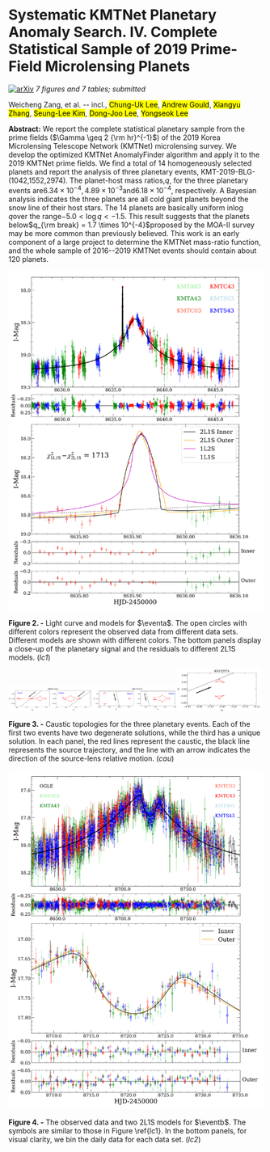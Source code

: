 <div class="macros" style="visibility:hidden;">
$\newcommand{\ensuremath}{}$
$\newcommand{\xspace}{}$
$\newcommand{\object}[1]{\texttt{#1}}$
$\newcommand{\farcs}{{.}''}$
$\newcommand{\farcm}{{.}'}$
$\newcommand{\arcsec}{''}$
$\newcommand{\arcmin}{'}$
$\newcommand{\ion}[2]{#1#2}$
$\newcommand{\thetae}{\theta_{\rm E}}$
$\newcommand{\teff}{t_{\rm eff}}$
$\newcommand{\Icat}{I_{\rm cat}}$
$\newcommand{\pie}{\vec{\pi}_{\rm E}}$
$\newcommand{\pirel}{\pi_{\rm rel}}$
$\newcommand{\te}{t_{\rm E}}$
$\newcommand{\eventa}{KMT-2019-BLG-1042}$
$\newcommand{\eventb}{KMT-2019-BLG-1552}$
$\newcommand{\eventc}{KMT-2019-BLG-2974}$
$\newcommand{\an}{\theta_{*}}$
$\newcommand{\Sp}{{\it Spitzer}}$
$\newcommand{\hjd}{{\rm HJD}^{\prime}}$
$\newcommand$
$\newcommand$
$\newcommand$
$\newcommand$
$\newcommand$
$\newcommand$
$\newcommand$</div>

<div class="macros" style="visibility:hidden;">
$\newcommand{$\ensuremath$}{}$
$\newcommand{$\xspace$}{}$
$\newcommand{$\object$}[1]{$\te$xttt{#1}}$
$\newcommand{$\farcs$}{{.}''}$
$\newcommand{$\farcm$}{{.}'}$
$\newcommand{$\arcsec$}{''}$
$\newcommand{$\arcmin$}{'}$
$\newcommand{$\ion$}[2]{#1#2}$
$\newcommand{$\thetae$}{\theta_{\rm E}}$
$\newcommand{$\teff$}{t_{\rm eff}}$
$\newcommand{$\Icat$}{I_{\rm cat}}$
$\newcommand{$\pie$}{\vec{\pi}_{\rm E}}$
$\newcommand{$\pirel$}{\pi_{\rm rel}}$
$\newcommand{$\te$}{t_{\rm E}}$
$\newcommand{$\eventa$}{KMT-2019-BLG-1042}$
$\newcommand{$\eventb$}{KMT-2019-BLG-1552}$
$\newcommand{$\eventc$}{KMT-2019-BLG-2974}$
$\newcommand{$\an$}{\theta_{*}}$
$\newcommand{$\Sp$}{{\it Spitzer}}$
$\newcommand{$\hjd$}{{\rm HJD}^{\prime}}$
$\newcommand$
$\newcommand$
$\newcommand$
$\newcommand$
$\newcommand$
$\newcommand$
$\newcommand$</div>



<div id="title">

#  Systematic KMTNet Planetary Anomaly Search. IV. Complete Statistical Sample of 2019 Prime-Field Microlensing Planets

</div>
<div id="comments">

[![arXiv](https://img.shields.io/badge/arXiv-2204.02017-b31b1b.svg)](https://arxiv.org/abs/2204.02017) _7 figures and 7 tables; submitted_

</div>
<div id="authors">

Weicheng Zang, et al. -- incl., <mark><mark>Chung-Uk Lee</mark></mark>, <mark><mark>Andrew Gould</mark></mark>, <mark><mark>Xiangyu Zhang</mark></mark>, <mark><mark>Seung-Lee Kim</mark></mark>, <mark><mark>Dong-Joo Lee</mark></mark>, <mark><mark>Yongseok Lee</mark></mark>

</div>
<div id="abstract">

**Abstract:** We report the complete statistical planetary sample from the prime fields ($\Gamma \geq 2 {\rm hr}^{-1}$) of the 2019 Korea Microlensing Telescope Network (KMTNet) microlensing survey. We develop the optimized KMTNet AnomalyFinder algorithm and apply it to the 2019 KMTNet prime fields. We find a total of 14 homogeneously selected planets and report the analysis of three planetary events, KMT-2019-BLG-(1042,1552,2974). The planet-host mass ratios,$q$, for the three planetary events are$6.34 \times 10^{-4}, 4.89 \times 10^{-3}$and$6.18 \times 10^{-4}$, respectively. A Bayesian analysis indicates the three planets are all cold giant planets beyond the snow line of their host stars. The 14 planets are basically uniform in$\log q$over the range$-5.0 < \log q < -1.5$. This result suggests that the planets below$q_{\rm break} = 1.7 \times 10^{-4}$proposed by the MOA-II survey may be more common than previously believed. This work is an early component of a large project to determine the KMTNet mass-ratio function, and the whole sample of 2016--2019 KMTNet events should contain about 120 planets.

</div>

<div id="div_fig1">

<img src="tmp_2204.02017/./Figure/KB191042-lc.png" alt="Fig2" width="100%"/>

**Figure 2. -** Light curve and models for $\eventa$. The open circles with different colors represent the observed data from different data sets. Different models are shown with different colors. The bottom panels display a close-up of the planetary signal and the residuals to different 2L1S models. (*lc1*)

</div>
<div id="div_fig2">

<img src="tmp_2204.02017/./Figure/cau_kb191042.png" alt="Fig3.1" width="33%"/><img src="tmp_2204.02017/./Figure/cau_kb191552.png" alt="Fig3.2" width="33%"/><img src="tmp_2204.02017/./Figure/cau_kb192974.png" alt="Fig3.3" width="33%"/>

**Figure 3. -** Caustic topologies for the three planetary events. Each of the first two events have two degenerate solutions, while the third has a unique solution. In each panel, the red lines represent the caustic, the black line represents the source trajectory, and the line with an arrow indicates the direction of the source-lens relative motion. (*cau*)

</div>
<div id="div_fig3">

<img src="tmp_2204.02017/./Figure/KB191552-res.png" alt="Fig4" width="100%"/>

**Figure 4. -** The observed data and two 2L1S models for $\eventb$. The symbols are similar to those in Figure \ref{lc1}. In the bottom panels, for visual clarity, we bin the daily data for each data set. (*lc2*)

</div>